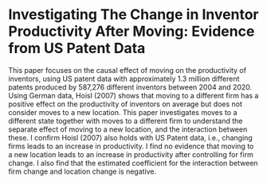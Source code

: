 # Investigating The Change in Inventor Productivity After Moving: Evidence from US Patent Data

This paper focuses on the causal effect of moving on the productivity of inventors, using US patent data with approximately 1.3 million different patents produced by 587,276 different inventors between 2004 and 2020. Using German data, Hoisl (2007) shows that moving to a different firm has a positive effect on the productivity of inventors on average but does not consider moves to a new location. This paper investigates moves to a different state together with moves to a different firm to understand the separate effect of moving to a new location, and the interaction between these. I confirm Hoisl (2007) also holds with US Patent data, i.e., changing firms leads to an increase in productivity. I find no evidence that moving to a new location leads to an increase in productivity after controlling for firm change. I also find that the estimated coefficient for the interaction between firm change and location change is negative.
